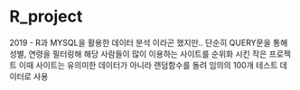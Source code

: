 # R_project

2019 -  R과 MYSQL을 활용한 데이터 분석
이라곤 했지만.. 단순히 QUERY문을 통해 성별, 연령을 필터링해 해당 사람들이 많이 이용하는 사이트를 순위화 시킨 작은 프로젝트
이때 사이트는 유의미한 데이터가 아니라 랜덤함수를 돌려 임의의 100개 테스트 데이터로 사용
